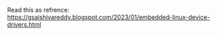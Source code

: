 Read this as refrence:
  https://gsaishivareddy.blogspot.com/2023/01/embedded-linux-device-drivers.html
